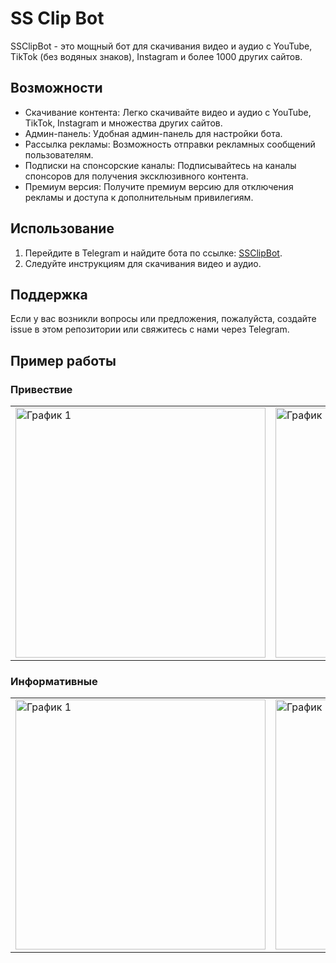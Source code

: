 # SS Clip Bot

SSClipBot - это мощный бот для скачивания видео и аудио с YouTube, TikTok (без водяных знаков), Instagram и более 1000 других сайтов.


## Возможности

- Скачивание контента: Легко скачивайте видео и аудио с YouTube, TikTok, Instagram и множества других сайтов.
- Админ-панель: Удобная админ-панель для настройки бота.
- Рассылка рекламы: Возможность отправки рекламных сообщений пользователям.
- Подписки на спонсорские каналы: Подписывайтесь на каналы спонсоров для получения эксклюзивного контента.
- Премиум версия: Получите премиум версию для отключения рекламы и доступа к дополнительным привилегиям.


## Использование

1. Перейдите в Telegram и найдите бота по ссылке: [SSClipBot](https://t.me/ssclipbot).
2. Следуйте инструкциям для скачивания видео и аудио.


## Поддержка

Если у вас возникли вопросы или предложения, пожалуйста, создайте issue в этом репозитории или свяжитесь с нами через Telegram.


## Пример работы

### Привествие
  <table>
    <tr>
      <td><img src="https://github.com/user-attachments/assets/a119ab05-7d97-4b5a-a1f4-82be0f1463f4" alt="График 1" width="400"/></td>
      <td><img src="https://github.com/user-attachments/assets/d5552edc-8848-445a-882c-3451e1c52d2b" alt="График 2" width="400"/></td>
      <td><img src="https://github.com/user-attachments/assets/cfaaa2c0-c466-4781-b68e-68d04ca83231" alt="График 3" width="400"/></td>
    </tr>
  </table>

### Информативные
  <table>
    <tr>
      <td><img src="https://github.com/user-attachments/assets/86975f75-fb6f-4dfa-8e1c-009624a88b7d" alt="График 1" width="400"/></td>
      <td><img src="https://github.com/user-attachments/assets/35b6b136-44c5-4afc-a740-e86186c397d9" alt="График 2" width="400"/></td>
      <td><img src="https://github.com/user-attachments/assets/35aa4121-a174-4cb2-bf23-498864e204d3" alt="График 3" width="400"/></td>
    </tr>
  </table>
